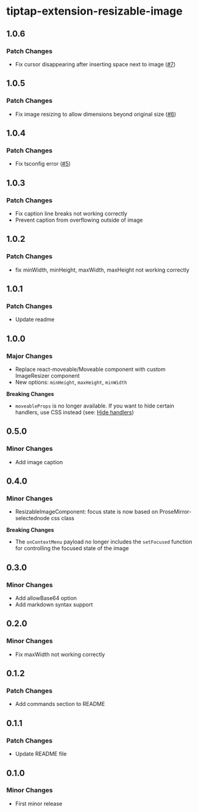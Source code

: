 # tiptap-extension-resizable-image

## 1.0.6

### Patch Changes

- Fix cursor disappearing after inserting space next to image ([#7](https://github.com/HoHieuLuc/tiptap-resizable-image/issues/7))

## 1.0.5

### Patch Changes

- Fix image resizing to allow dimensions beyond original size ([#6](https://github.com/HoHieuLuc/tiptap-resizable-image/issues/6))

## 1.0.4

### Patch Changes

- Fix tsconfig error ([#5](https://github.com/HoHieuLuc/tiptap-resizable-image/pull/5))

## 1.0.3

### Patch Changes

- Fix caption line breaks not working correctly
- Prevent caption from overflowing outside of image

## 1.0.2

### Patch Changes

- fix minWidth, minHeight, maxWidth, maxHeight not working correctly

## 1.0.1

### Patch Changes

- Update readme

## 1.0.0

### Major Changes

- Replace react-moveable/Moveable component with custom ImageResizer component
- New options: `minHeight`, `maxHeight`, `minWidth`

**Breaking Changes**

- `moveableProps` is no longer available. If you want to hide certain handlers, use CSS instead (see: [Hide handlers](https://tiptap-resizable-image.vercel.app/styling#hide-handlers))

## 0.5.0

### Minor Changes

- Add image caption

## 0.4.0

### Minor Changes

- ResizableImageComponent: focus state is now based on ProseMirror-selectednode css class

**Breaking Changes**

- The `onContextMenu` payload no longer includes the `setFocused` function for controlling the focused state of the image

## 0.3.0

### Minor Changes

- Add allowBase64 option
- Add markdown syntax support

## 0.2.0

### Minor Changes

- Fix maxWidth not working correctly

## 0.1.2

### Patch Changes

- Add commands section to README

## 0.1.1

### Patch Changes

- Update README file

## 0.1.0

### Minor Changes

- First minor release
